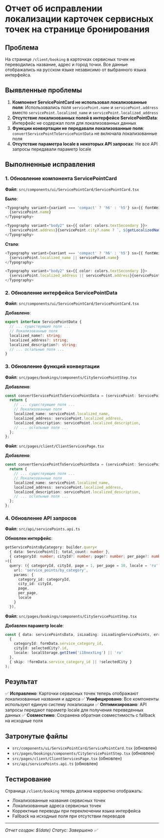 # Отчет об исправлении локализации карточек сервисных точек на странице бронирования

## Проблема
На странице `/client/booking` в карточках сервисных точек не переводились название, адрес и город точки. Все данные отображались на русском языке независимо от выбранного языка интерфейса.

## Выявленные проблемы
1. **Компонент ServicePointCard не использовал локализованные поля**: Использовались поля `servicePoint.name` и `servicePoint.address` вместо `servicePoint.localized_name` и `servicePoint.localized_address`
2. **Отсутствие локализованных полей в интерфейсе ServicePointData**: Интерфейс не содержал поля для локализованных данных
3. **Функции конвертации не передавали локализованные поля**: `convertServicePointToServicePointData` не включала локализованные поля
4. **Отсутствие параметра locale в некоторых API запросах**: Не все API запросы передавали параметр locale

## Выполненные исправления

### 1. Обновление компонента ServicePointCard
**Файл**: `src/components/ui/ServicePointCard/ServicePointCard.tsx`

**Было**:
```typescript
<Typography variant={variant === 'compact' ? 'h6' : 'h5'} sx={{ fontWeight: 700, mb: 1, color: colors.textPrimary }}>
  {servicePoint.name}
</Typography>

<Typography variant="body2" sx={{ color: colors.textSecondary }}>
  {servicePoint.address}{servicePoint.city?.name ? `, ${getLocalizedName(servicePoint.city)}` : ''}
</Typography>
```

**Стало**:
```typescript
<Typography variant={variant === 'compact' ? 'h6' : 'h5'} sx={{ fontWeight: 700, mb: 1, color: colors.textPrimary }}>
  {servicePoint.localized_name || servicePoint.name}
</Typography>

<Typography variant="body2" sx={{ color: colors.textSecondary }}>
  {servicePoint.localized_address || servicePoint.address}{servicePoint.city?.name ? `, ${getLocalizedName(servicePoint.city)}` : ''}
</Typography>
```

### 2. Обновление интерфейса ServicePointData
**Файл**: `src/components/ui/ServicePointCard/ServicePointCard.tsx`

**Добавлено**:
```typescript
export interface ServicePointData {
  // ... существующие поля ...
  // Локализованные поля
  localized_name?: string;
  localized_address?: string;
  localized_description?: string;
  // ... остальные поля ...
}
```

### 3. Обновление функций конвертации
**Файл**: `src/pages/bookings/components/CityServicePointStep.tsx`

**Добавлено**:
```typescript
const convertServicePointToServicePointData = (servicePoint: ServicePoint): ServicePointData => {
  return {
    // ... существующие поля ...
    // Локализованные поля
    localized_name: servicePoint.localized_name,
    localized_address: servicePoint.localized_address,
    localized_description: servicePoint.localized_description,
    // ... остальные поля ...
  };
};
```

**Файл**: `src/pages/client/ClientServicesPage.tsx`

**Добавлено**:
```typescript
const convertServicePointToServicePointData = (servicePoint: ServicePointWithSearchData): ServicePointData => {
  return {
    // ... существующие поля ...
    // Локализованные поля
    localized_name: servicePoint.localized_name,
    localized_address: servicePoint.localized_address,
    localized_description: servicePoint.localized_description,
    // ... остальные поля ...
  };
};
```

### 4. Обновление API запросов
**Файл**: `src/api/servicePoints.api.ts`

**Обновлен интерфейс**:
```typescript
getServicePointsByCategory: builder.query<
  { data: ServicePoint[]; total_count: number }, 
  { categoryId: number; cityId?: number; page?: number; per_page?: number; locale?: string }
>({
  query: ({ categoryId, cityId, page = 1, per_page = 10, locale = 'ru' }) => ({
    url: 'service_points/by_category',
    params: { 
      category_id: categoryId, 
      city_id: cityId,
      page,
      per_page,
      locale
    }
  }),
```

**Файл**: `src/pages/bookings/components/CityServicePointStep.tsx`

**Добавлен параметр locale**:
```typescript
const { data: servicePointsData, isLoading: isLoadingServicePoints, error: servicePointsError } = useGetServicePointsByCategoryQuery(
  { 
    categoryId: formData.service_category_id,
    cityId: selectedCity?.id,
    locale: localStorage.getItem('i18nextLng') || 'ru'
  },
  { skip: !formData.service_category_id || !selectedCity }
);
```

## Результат
✅ **Исправлено**: Карточки сервисных точек теперь отображают локализованные названия и адреса
✅ **Унифицировано**: Все компоненты используют единую систему локализации
✅ **Оптимизировано**: API запросы передают параметр locale для получения переведенных данных
✅ **Совместимо**: Сохранена обратная совместимость с fallback на исходные поля

## Затронутые файлы
- `src/components/ui/ServicePointCard/ServicePointCard.tsx` (обновлен)
- `src/pages/bookings/components/CityServicePointStep.tsx` (обновлен)
- `src/pages/client/ClientServicesPage.tsx` (обновлен)
- `src/api/servicePoints.api.ts` (обновлен)

## Тестирование
Страница `/client/booking` теперь должна корректно отображать:
- Локализованные названия сервисных точек
- Локализованные адреса сервисных точек
- Корректные переводы при переключении языка интерфейса
- Fallback на исходные поля при отсутствии переводов

---
*Отчет создан: $(date)*
*Статус: Завершено ✅* 